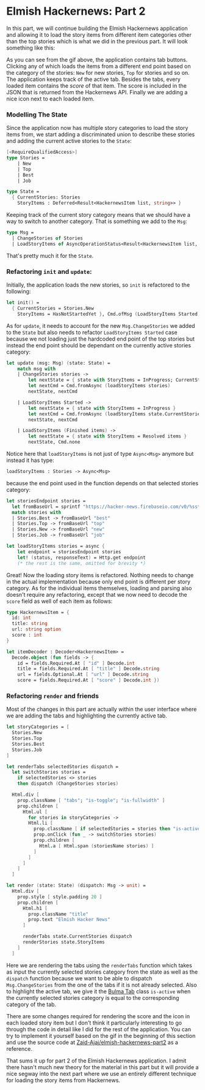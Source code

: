 # Elmish Hackernews: Part 2

In this part, we will continue building the Elmish Hackernews application and allowing it to load the story items from different item categories other than the top stories which is what we did in the previous part. It will look something like this:

<div style="width:100%">
  <div style="margin: 0 auto; width:60%;">
    <resolved-image source="/images/commands/elmish-hackernews-part2.gif" />
  </div>
</div>

As you can see from the gif above, the application contains tab buttons. Clicking any of which loads the items from a different end point based on the category of the stories: `New` for new stories, `Top` for stories and so on. The application keeps track of the active tab. Besides the tabs, every loaded item contains the *score* of that item. The score is included in the JSON that is returned from the Hackernews API. Finally we are adding a nice icon next to each loaded item.

### Modelling The State

Since the application now has multiple story categories to load the story items from, we start adding a discriminated union to describe these stories and adding the current active stories to the `State`:
```fsharp {highlight: [9]}
[<RequireQualifiedAccess>]
type Stories =
    | New
    | Top
    | Best
    | Job

type State =
  { CurrentStories: Stories
    StoryItems : Deferred<Result<HackernewsItem list, string>> }
```
Keeping track of the current story category means that we should have a way to switch to another category. That is something we add to the `Msg`:
```fsharp {highlight: [2]}
type Msg =
  | ChangeStories of Stories
  | LoadStoryItems of AsyncOperationStatus<Result<HackernewsItem list, string>>
```
That's pretty much it for the `State`.

### Refactoring `init` and `update`:

Initially, the application loads the new stories, so `init` is refactored to the following:
```fsharp {highlight: [2]}
let init() =
  { CurrentStories = Stories.New
    StoryItems = HasNotStartedYet }, Cmd.ofMsg (LoadStoryItems Started)
```
As for `update`, it needs to account for the new `Msg.ChangeStories` we added to the `State` but also needs to refactor `LoadStoryItems Started` case because we not loading just the hardcoded end point of the top stories but instead the end point should be dependant on the currently active stories category:
```fsharp {highlight: [3,4,5,6, 10]}
let update (msg: Msg) (state: State) =
    match msg with
    | ChangeStories stories ->
        let nextState = { state with StoryItems = InProgress; CurrentStories = stories }
        let nextCmd = Cmd.fromAsync (loadStoryItems stories)
        nextState, nextCmd

    | LoadStoryItems Started ->
        let nextState = { state with StoryItems = InProgress }
        let nextCmd = Cmd.fromAsync (loadStoryItems state.CurrentStories)
        nextState, nextCmd

    | LoadStoryItems (Finished items) ->
        let nextState = { state with StoryItems = Resolved items }
        nextState, Cmd.none
```
Notice here that `loadStoryItems` is not just of type `Async<Msg>` anymore but instead it has type:
```fsharp
loadStoryItems : Stories -> Async<Msg>
```
because the end point used in the function depends on that selected stories category:
```fsharp {highlight: [10]}
let storiesEndpoint stories =
  let fromBaseUrl = sprintf "https://hacker-news.firebaseio.com/v0/%sstories.json"
  match stories with
  | Stories.Best -> fromBaseUrl "best"
  | Stories.Top -> fromBaseUrl "top"
  | Stories.New -> fromBaseUrl "new"
  | Stories.Job -> fromBaseUrl "job"

let loadStoryItems stories = async {
    let endpoint = storiesEndpoint stories
    let! (status, responseText) = Http.get endpoint
    (* the rest is the same, omitted for brevity *)
```
Great! Now the loading story items is refactored. Nothing needs to change in the actual implementation because only end point is different per story category. As for the individual items themselves, loading and parsing also doesn't require any refactoring, except that we now need to decode the `score` field as well of each item as follows:
```fsharp {highlight: [5, 13]}
type HackernewsItem = {
  id: int
  title: string
  url: string option
  score : int
}

let itemDecoder : Decoder<HackernewsItem> =
  Decode.object (fun fields -> {
    id = fields.Required.At [ "id" ] Decode.int
    title = fields.Required.At [ "title" ] Decode.string
    url = fields.Optional.At [ "url" ] Decode.string
    score = fields.Required.At [ "score" ] Decode.int })
```

### Refactoring `render` and friends

Most of the changes in this part are actually within the user interface where we are adding the tabs and highlighting the currently active tab.
```fsharp {highlight: ['8-27', 38]}
let storyCategories = [
  Stories.New
  Stories.Top
  Stories.Best
  Stories.Job
]

let renderTabs selectedStories dispatch =
  let switchStories stories =
    if selectedStories <> stories
    then dispatch (ChangeStories stories)

  Html.div [
    prop.className [ "tabs"; "is-toggle"; "is-fullwidth" ]
    prop.children [
      Html.ul [
        for stories in storyCategories ->
        Html.li [
          prop.className [ if selectedStories = stories then "is-active" ]
          prop.onClick (fun _ -> switchStories stories)
          prop.children [
            Html.a [ Html.span (storiesName stories) ]
          ]
        ]
      ]
    ]
  ]

let render (state: State) (dispatch: Msg -> unit) =
  Html.div [
    prop.style [ style.padding 20 ]
    prop.children [
      Html.h1 [
        prop.className "title"
        prop.text "Elmish Hacker News"
      ]

      renderTabs state.CurrentStories dispatch
      renderStories state.StoryItems
    ]
  ]
```
Here we are rendering the tabs using the `renderTabs` function which takes as input the currently selected stories category from the state as well as the `dispatch` function because we want to be able to dispatch `Msg.ChangeStories` from the one of the tabs if it is not already selected. Also to highlight the active tab, we give it the [Bulma Tab](https://bulma.io/documentation/components/tabs/) class `is-active` when the currently selected stories category is equal to the corresponding category of the tab.

There are some changes required for rendering the score and the icon in each loaded story item but I don't think it particularly interesting to go through the code in detail like I did for the rest of the application. You can try to implement it yourself based on the gif in the beginning of this section and use the source code at [Zaid-Ajaj/elmish-hackernews-part2](https://github.com/Zaid-Ajaj/elmish-hackernews-part2) as a reference.

That sums it up for part 2 of the Elmish Hackernews application. I admit there hasn't much new theory for the material in this part but it will provide a nice segway into the next part where we use an entirely different technique for loading the story items from Hackernews.